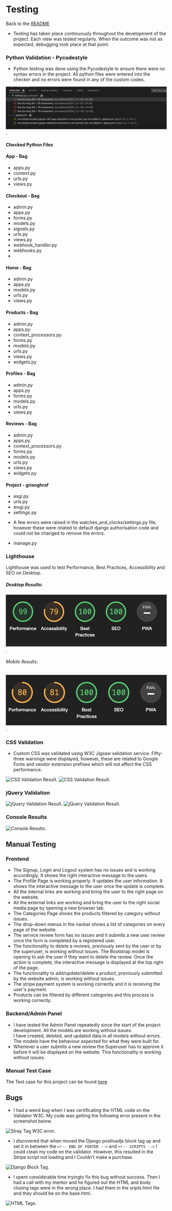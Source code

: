 # Testing
Back to the [README](README.md)

* Testing has taken place continuously throughout the development of the project. Each view was tested regularly. 
  When the outcome was not as expected, debugging took place at that point.  

### Python Validation - Pycodestyle
* Python testing was done using the Pycodestyle to ensure there were no syntax errors in the project. All python files
were entered into the checker and no errors were found in any of the custom codes.

![Pycodestyle results](media/pycodestyle.png).

#### Checked Python Files

#### App - Bag
* apps.py
* context.py
* urls.py
* views.py
  
#### Checkout - Bag
* admin.py
* apps.py
* forms.py
* models.py
* signals.py
* urls.py
* views.py
* webhook_handler.py
* webhooks.py
* 
#### Home - Bag
* admin.py
* apps.py
* models.py
* urls.py
* views.py

#### Products - Bag
* admin.py
* apps.py
* context_processors.py
* forms.py
* models.py
* urls.py
* views.py
* widgets.py
  
#### Profiles - Bag
* admin.py
* apps.py
* forms.py
* models.py
* urls.py
* views.py
  
#### Reviews - Bag
* admin.py
* apps.py
* context_processors.py
* forms.py
* models.py
* urls.py
* views.py
* widgets.py

#### Project - grianghraf
* asgi.py
* urls.py
* wsgi.py
* settings.py
- A few errors were raised in the watches_and_clocks/settings.py file, however these were related to default django authorisation
code and could not be changed to remove the errors.
* manage.py

### Lighthouse
Lighthouse was used to test Performance, Best Practices, Accessibility and SEO on Desktop.

##### Desktop Results:
![Lighthouse Desktop Result](media/lighthousedesktop.png).

###### Mobile Results:
![Lighthouse Mobile Result](media/lighthousemobile.png).

### CSS Validation
* Custom CSS was validated using W3C Jigsaw validation service. Fifty-three warnings were displayed, however, 
  these are related to Google Fonts and vendor extension prefixes which will not affect the CSS performance.
  
![CSS Validation Result](./assets/readme/test/watches_clocks_css_main_results.jpg).
![CSS Validation Result](./assets/readme/test/watches_clocks_css_main_warnings.jpg).

### jQuery Validation
![jQuery Validation Result](./assets/readme/test/watches_clocks_js_hint_results_1.jpg).
![jQuery Validation Result](./assets/readme/test/watches_clocks_js_hint_results_2.jpg).

### Console Results
![Console Results](./assets/readme/test/watches_clocks_console_results.jpg).

## Manual Testing
### Frontend
* The Signup, Login and Logout system has no issues and is working accordingly. It shows the right 
  interactive message to the users.
* The Profile Page is working properly. It updates the user information. It shows the interactive message to the user once the update is complete.
* All the internal links are working and bring the user to the right page on the website.
* All the external links are working and bring the user to the right social media page by 
  opening a new browser tab.
* The Categories Page shows the products filtered by category without issues.
* The drop-down menus in the navbar shows a list of categories on every page of the website.
* The service review form has no issues and it submits a new user review once the form is completed by a
  registered user. 
* The functionality to delete a reviews, previously sent by the user or by the superuser, is 
  working without issues. The Bootstrap model is opening to ask the user if they want to delete 
  the review. Once the action is complete, the interactive message is displayed at the top right of the page.
* The functionality to add/update/delete a product, previously submitted by the website admin, is 
  working without issues.
* The stripe payment system is working correctly and it is receiving the user's payment.
* Products can be filtered by different categories and this process is working correctly.

### Backend/Admin Panel
* I have tested the Admin Panel repeatedly since the start of the project development. All the models are working without issues.  
  I have created, deleted, and updated data in all models without errors. The models have the behaviour expected for what they were built for.
* Whenever a user submits a new review the Superuser has to approve it before it will be displayed on the website. This functionality is 
  working without issues.

### Manual Test Case
The Test case for this project can be found [here](TEST_CASE.md)  

## Bugs

* I had a weird bug when I was certificating the HTML code on the Validator W3C. My code was getting the following error present in the screenshot below.

![Stray Tag W3C error](./assets/readme/test/bugs/watches_clocks_stray_tag_w3c_error.jpg).

* I discovered that when moved the Django postloadjs block tag up and set it in between the ``<!-- END OF FOOTER -->`` and ``<!-- SCRIPTS -->``
I could clean my code on the validator. However, this resulted in the Stripe script not loading and I Couldn't make a purchase.

![Django Block Tag](./assets/readme/test/bugs/watches_clocks_django_block_tag.jpg).

* I spent considerable time tryingto fix this bug without success. Then I had a call with my mentor and he figured out the HTML and body closing tags were in the 
wrong place. I had them in the sripts.html file and they should be on the base.html.

![HTML Tags](./assets/readme/test/bugs/watches_clocks_html_tags.jpg).